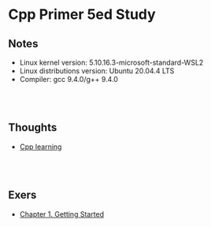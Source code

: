 # Cpp Primer 5ed Study

## Notes

- Linux kernel version: 5.10.16.3-microsoft-standard-WSL2
- Linux distributions version: Ubuntu 20.04.4 LTS
- Compiler: gcc 9.4.0/g++ 9.4.0

<br></br>

## Thoughts

- [Cpp learning](./cpplearning.md)

<br></br>

## Exers

- [Chapter 1. Getting Started](Ch01/README.md)

<br></br>
